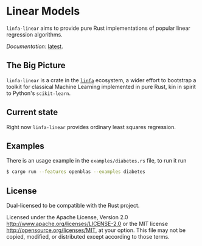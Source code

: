 # Linear Models

`linfa-linear` aims to provide pure Rust implementations of 
popular linear regression algorithms. 

_Documentation_: [latest](https://docs.rs/linfa-linear).

## The Big Picture

`linfa-linear` is a crate in the [`linfa`](https://crates.io/crates/linfa) 
ecosystem, a wider effort to bootstrap a toolkit for classical 
Machine Learning implemented in pure Rust, kin in spirit to 
Python's `scikit-learn`.

## Current state

Right now `linfa-linear` provides ordinary least squares regression.

## Examples

There is an usage example in the `examples/diabetes.rs` file, to run it
run

```bash
$ cargo run --features openblas --examples diabetes
```

## License
Dual-licensed to be compatible with the Rust project.

Licensed under the Apache License, Version 2.0 <http://www.apache.org/licenses/LICENSE-2.0> or the MIT license <http://opensource.org/licenses/MIT>, at your option. This file may not be copied, modified, or distributed except according to those terms.
